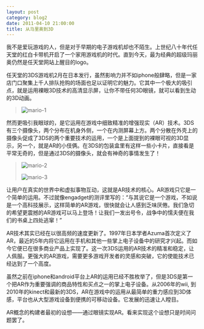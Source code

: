 ```yaml
---
layout: post
category: blog2
date: 2011-04-10 21:00:00
title: 从马里奥到3D
---
```


我不是爱玩游戏的人，但是对于早期的电子游戏机却也不陌生。上世纪八十年代任天堂的红白卡带机开启了一个家用游戏机的时代。直到今天，最为经典的超级玛丽奥仍然是任天堂网站上醒目的logo。

任天堂的3DS游戏机2月在日本发行，虽然影响力并不如iphone般肆略，但是一家店门口聚集上千人排队抢购的场面也足以证明它的魅力。它其中一个极大的吸引点，就是运用裸眼3D技术的高清显示屏，让你不带任何3D眼镜，就可以看到生动的3D动画。

>![mario-1](https://c1.staticflickr.com/9/8715/16905738208_5616d3782a_z.jpg)

然而更吸引我眼球的，是它运用在游戏中细致精准的增强现实（AR）技术。3DS有三个摄像头，两个分布在机身外侧，一个在内测屏幕上方。两个分散在外壳上的摄像头促成了3DS的两个重要技术的运用，一个是上面提到的裸眼可视的3D显示，另一个，就是AR的小伎俩。在3DS的包装盒里有这样一些小卡片，直接看是平常无奇的，但是通过3DS的摄像头，就会有神奇的事情发生了！

>![mario-2](https://c1.staticflickr.com/9/8811/16907307719_5b12397ee1_z.jpg)
>
>![mario-3](https://c1.staticflickr.com/9/8800/17093443235_3c23d56bac_z.jpg)

让用户在真实的世界中和虚拟事物互动，这就是AR技术的核心。AR游戏只它是一个简单的运用。不过就像engadget的测评里写的：“与其说它是一个游戏，不如说是一个高科技展示，这样简单的AR游戏，很快就会让人感到乏味厌倦。我们急切的希望更震撼的AR游戏可以马上登场！让我们一发出号令，战争中的懦夫便在我们的书桌上四处逃窜！”

AR技术其实已经在以很高频的速度更新了。1997年日本学者Azuma首次定义了AR，最近的5年内将它运用在手机和其他一些掌上电子设备中的研究才兴起。而如今它便已在很多商业产品上实现了。这一次3DS运用的AR技术的精准和稳定，让人佩服。更强大的AR游戏，需要更多游戏开发者的灵感和突破，它的使能技术已经达到了一个高度。

虽然之前在iphone和android平台上AR的运用已经不胜枚举了，但是3DS是第一个把AR作为重要强调的商品特性和买点之一的掌上电子设备。从2006年的wii, 到2010年的kinect和最新的3DS，AR在游戏中的运用从最简单的重力感应到3D体感，平台也从大型游戏设备到便携的可移动设备。它发展的迅速让人瞠目。

AR概念的构建者最初的设想——通过眼镜实现AR。看来实现这个设想只是时间问题罢了。